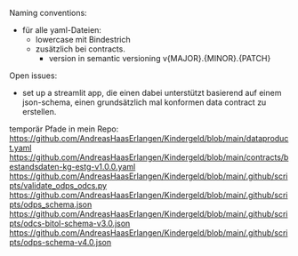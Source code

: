 Naming conventions:
- für alle yaml-Dateien: 
  - lowercase mit Bindestrich 
  - zusätzlich bei contracts.
    - version in semantic versioning v{MAJOR}.{MINOR}.{PATCH}


Open issues:
- set up a streamlit app, die einen dabei unterstützt basierend auf einem json-schema, einen grundsätzlich mal konformen data contract zu erstellen.

temporär Pfade in mein Repo:
https://github.com/AndreasHaasErlangen/Kindergeld/blob/main/dataproduct.yaml
https://github.com/AndreasHaasErlangen/Kindergeld/blob/main/contracts/bestandsdaten-kg-estg-v1.0.0.yaml
https://github.com/AndreasHaasErlangen/Kindergeld/blob/main/.github/scripts/validate_odps_odcs.py
https://github.com/AndreasHaasErlangen/Kindergeld/blob/main/.github/scripts/odps_schema.json
https://github.com/AndreasHaasErlangen/Kindergeld/blob/main/.github/scripts/odcs-bitol-schema-v3.0.json
https://github.com/AndreasHaasErlangen/Kindergeld/blob/main/.github/scripts/odps-schema-v4.0.json

